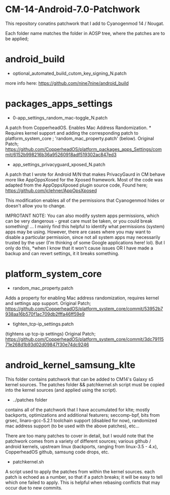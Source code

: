 # CM-14-Android-7.0-Patchwork

This repository conatins patchwork that I add to Cyanogenmod 14 / Nougat. 

Each folder name matches the folder in AOSP tree, where the patches are to be applied;

# android_build  

* optional_automated_build_cutom_key_signing_N.patch 

more info here: https://github.com/nine7nine/android_build

# packages_apps_settings  

* 0-app_settings_random_mac-toggle_N.patch 

A patch from CopperheadOS. Enables Mac Address Randomization. * Requires kernel support and adding the corresponding patch to
platform_system_core ; 'random_mac_property.patch' (below). Original Patch; 
https://github.com/CopperheadOS/platform_packages_apps_Settings/commit/6152b998216b36a95260918adf519302ac847ed3 

* app_settings_privacyguard_xposed_N.patch 

A patch that I wrote for Android M/N that makes PrivacyGaurd in CM behave more like AppOppsXosed for the Xposed framework.
Most of the code was adapted from the AppOppsXposed plugin source code, Found here; https://github.com/jclehner/AppOpsXposed

This modification enables all of the permissions that Cyanogenmod hides or doesn't allow you to change. 

IMPROTANT NOTE: You can also modify system apps permissions, which can be very dangerous - great care must be taken, or you 
could break something! ... I mainly find this helpful to identify what permissions (system) apps may be using. However, there 
are cases where you may want to disable a particular permission, since not all system apps may necessarily trusted by the user 
(I'm thinking of some Google applications here! lol). But I only do this, *when I know that it won't cause issues OR I have 
made a backup and can revert settings, it it breaks something. 

# platform_system_core 

* random_mac_property.patch 

Adds a property for enabling Mac address randomization, requires kernel and settings app support. Original Patch;
https://github.com/CopperheadOS/platform_system_core/commit/53952b7938aa16b570f1ac709db2fffa46ff59e9

* tighten_tcp-ip_settings.patch 

(tightens up tcp-ip settings) Original Patch;
https://github.com/CopperheadOS/platform_system_core/commit/3dc7911571e268d1b93d02d09847f30e74dc9246

# android_kernel_samsung_klte
 
This folder contains patchwork that can be added to CM14's Galaxy s5 kernel sources. The patches folder && patchkernel.sh 
script must be copied into the kernel sources (and applied using the script). 

* ../patches folder 

contains all of the patchwork that I have accumulated for klte; mostly backports, optimizations and additional featurers;
seccomp-bpf, bits from grsec, linaro-gcc-5.2.1 toolchain support (disabled for now), randomized mac address support (to be used 
with the above patches), etc... 

There are too many patches to cover in detail, but I would note that the patchwork comes from a variety of different sources;
various github / android kernels, upstream linux (backports, ranging from linux-3.5 - 4.x), CopperheadOS github, samsung code 
drops, etc.

* patchkernel.sh

A script used to apply the patches from within the kernel sources. each patch is echoed as a number, so that if a patch breaks; 
it will be easy to tell which one failed to apply. This is helpful when rebasing conflicts that may occur due to new commits.


